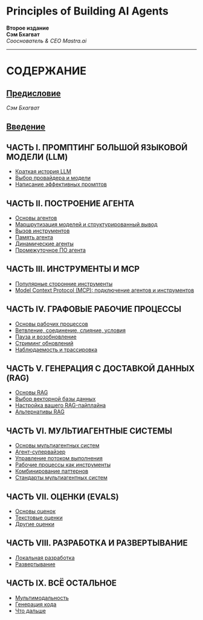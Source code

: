# Principles of Building AI Agents

**Второе издание**  
**Сэм Бхагват**  
_Сооснователь & CEO Mastra.ai_

---

# СОДЕРЖАНИЕ

## [Предисловие](./предисловие.md)
_Сэм Бхагват_

## [Введение](./введение.md)

## ЧАСТЬ I. ПРОМПТИНГ БОЛЬШОЙ ЯЗЫКОВОЙ МОДЕЛИ (LLM)
- [Краткая история LLM](./1_краткая_история_llm.md)
- [Выбор провайдера и модели](./2_выбор_провайдера_и_модели.md)
- [Написание эффективных промптов](./3_написание_эффективных_промптов.md)

## ЧАСТЬ II. ПОСТРОЕНИЕ АГЕНТА
- [Основы агентов](./4_основы_агентов.md)
- [Маршрутизация моделей и структурированный вывод](./5_маршрутизация_моделей_и_структурированный_вывод.md)
- [Вызов инструментов](./6_вызов_инструментов.md)
- [Память агента](./7_память_агента.md)
- [Динамические агенты](./8_динамические_агенты.md)
- [Промежуточное ПО агента](./9_промежуточное_по_агента.md)

## ЧАСТЬ III. ИНСТРУМЕНТЫ И MCP
- [Популярные сторонние инструменты](./10_популярные_сторонние_инструменты.md)
- [Model Context Protocol (MCP): подключение агентов и инструментов](./11_model_context_protocol_mcp.md)

## ЧАСТЬ IV. ГРАФОВЫЕ РАБОЧИЕ ПРОЦЕССЫ
- [Основы рабочих процессов](./12_основы_рабочих_процессов.md)
- [Ветвление, соединение, слияние, условия](./13_ветвление_соединение_слияние_условия.md)
- [Пауза и возобновление](./14_пауза_и_возобновление.md)
- [Стриминг обновлений](./15_стриминг_обновлений.md)
- [Наблюдаемость и трассировка](./16_наблюдаемость_и_трассировка.md)

## ЧАСТЬ V. ГЕНЕРАЦИЯ С ДОСТАВКОЙ ДАННЫХ (RAG)
- [Основы RAG](./17_основы_rag.md)
- [Выбор векторной базы данных](./18_выбор_векторной_базы_данных.md)
- [Настройка вашего RAG-пайплайна](./19_настройка_вашего_rag_пайплайна.md)
- [Альтернативы RAG](./20_альтернативы_rag.md)

## ЧАСТЬ VI. МУЛЬТИАГЕНТНЫЕ СИСТЕМЫ
- [Основы мультиагентных систем](./21_основы_мультиагентных_систем.md)
- [Агент-супервайзер](./22_агент_супервайзер.md)
- [Управление потоком выполнения](./23_управление_потоком_выполнения.md)
- [Рабочие процессы как инструменты](./24_рабочие_процессы_как_инструменты.md)
- [Комбинирование паттернов](./25_комбинирование_паттернов.md)
- [Стандарты мультиагентных систем](./26_стандарты_мультиагентных_систем.md)

## ЧАСТЬ VII. ОЦЕНКИ (EVALS)
- [Основы оценок](./27_основы_оценок.md)
- [Текстовые оценки](./28_текстовые_оценок.md)
- [Другие оценки](./29_другие_оценок.md)

## ЧАСТЬ VIII. РАЗРАБОТКА И РАЗВЕРТЫВАНИЕ
- [Локальная разработка](./30_локальная_разработка.md)
- [Развертывание](./31_развертывание.md)

## ЧАСТЬ IX. ВСЁ ОСТАЛЬНОЕ
- [Мультимодальность](./32_мультимодальность.md)
- [Генерация кода](./33_генерация_кода.md)
- [Что дальше](./34_что_дальше.md)